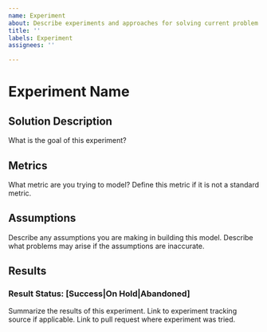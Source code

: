```yaml
---
name: Experiment
about: Describe experiments and approaches for solving current problem
title: ''
labels: Experiment
assignees: ''

---
```


# Experiment Name

## Solution Description

What is the goal of this experiment? 

## Metrics 

What metric are you trying to model? Define this metric if it is not a standard metric.

## Assumptions

Describe any assumptions you are making in building this model. Describe what problems may arise if the assumptions are inaccurate.

## Results

### Result Status: [Success|On Hold|Abandoned]

Summarize the results of this experiment. Link to experiment tracking source if applicable. Link to pull request where experiment was tried.